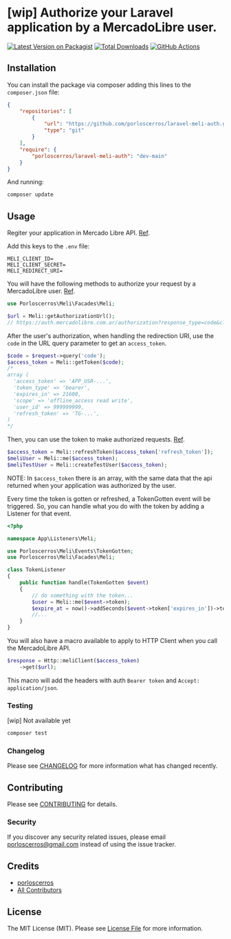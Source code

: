 # [wip] Authorize your Laravel application by a MercadoLibre user.

[![Latest Version on Packagist](https://img.shields.io/packagist/v/porloscerros/laravel-meli.svg?style=flat-square)](https://packagist.org/packages/porloscerros/laravel-meli)
[![Total Downloads](https://img.shields.io/packagist/dt/porloscerros/laravel-meli.svg?style=flat-square)](https://packagist.org/packages/porloscerros/laravel-meli)
[![GitHub Actions](https://github.com/porloscerros/laravel-meli/actions/workflows/main.yml/badge.svg)]()

 

## Installation

You can install the package via composer adding this lines to the `composer.json` file:

```json
{
    "repositories": [
        {
            "url": "https://github.com/porloscerros/laravel-meli-auth.git",
            "type": "git"
        }
    ],
    "require": {
        "porloscerros/laravel-meli-auth": "dev-main"
    }
}
```
And running:
```bash
composer update
```

## Usage

Regiter your application in Mercado Libre API. [Ref](https://developers.mercadolibre.com.ar/es_ar/registra-tu-aplicacion).

Add this keys to the `.env` file:
```dotenv
MELI_CLIENT_ID=
MELI_CLIENT_SECRET=
MELI_REDIRECT_URI=
```

You will have the following methods to authorize your request by a MercadoLibre user. [Ref](https://developers.mercadolibre.com.ar/es_ar/autenticacion-y-autorizacion#Autenticaci%C3%B3n).
```php
use Porloscerros\Meli\Facades\Meli;

$url = Meli::getAuthorizationUrl(); 
// https://auth.mercadolibre.com.ar/authorization?response_type=code&client_id=MELI_CLIENT_ID&redirect_uri=MELI_REDIRECT_URI
```
After the user's authorization, when handling the redirection URI, use the `code` in the URL query parameter to get an `access_token`.
```php
$code = $request->query('code');
$access_token = Meli::getToken($code);
/*
array (
  'access_token' => 'APP_USR-...',
  'token_type' => 'bearer',
  'expires_in' => 21600,
  'scope' => 'offline_access read write',
  'user_id' => 999999999,
  'refresh_token' => 'TG-...',
)
*/
```

Then, you can use the token to make authorized requests. [Ref](https://developers.mercadolibre.com.ar/es_ar/autenticacion-y-autorizacion#Enviar-access-token-por-header).
```php
$access_token = Meli::refreshToken($access_token['refresh_token']);
$meliUser = Meli::me($access_token);
$meliTestUser = Meli::createTestUser($access_token);
```
NOTE: In `$access_token` there is an array, with the same data that the api returned when your application was authorized by the user.


Every time the token is gotten or refreshed, a TokenGotten event will be triggered. So, you can handle what you do with the token by adding a Listener for that event.

```php
<?php

namespace App\Listeners\Meli;

use Porloscerros\Meli\Events\TokenGotten;
use Porloscerros\Meli\Facades\Meli;

class TokenListener
{
    public function handle(TokenGotten $event)
    {
        // do something with the token...
        $user = Meli::me($event->token);
        $expire_at = now()->addSeconds($event->token['expires_in'])->toDateTimeString();
        //...
    }
}
```

You will also have a macro available to apply to HTTP Client when you call the MercadoLibre API.
```php
$response = Http::meliClient($access_token)
    ->get($url);
```
This macro will add the headers with auth `Bearer token` and `Accept: application/json`.

### Testing

[wip] Not available yet
```bash
composer test
```

### Changelog

Please see [CHANGELOG](CHANGELOG.md) for more information what has changed recently.

## Contributing

Please see [CONTRIBUTING](CONTRIBUTING.md) for details.

### Security

If you discover any security related issues, please email porloscerros@gmail.com instead of using the issue tracker.

## Credits

-   [porloscerros](https://github.com/porloscerros)
-   [All Contributors](../../contributors)

## License

The MIT License (MIT). Please see [License File](LICENSE.md) for more information.
